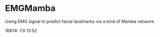# EMGMamba
Using EMG signal to predict facial landmarks via a kind of Mamba network.

16674: 7.9 13:52